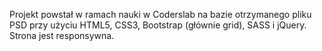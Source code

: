 Projekt powstał w ramach nauki w Coderslab na bazie otrzymanego pliku PSD przy użyciu HTML5, CSS3, Bootstrap (głównie grid), SASS i jQuery. Strona jest responsywna.

